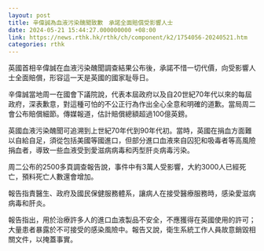 ```yaml
---
layout: post
title: 辛偉誠為血液污染醜聞致歉　承諾全面賠償受影響人士
date: 2024-05-21 15:44:27.000000000 +08:00
link: https://news.rthk.hk/rthk/ch/component/k2/1754056-20240521.htm
categories: rthk
---
```


英國首相辛偉誠在血液污染醜聞調查結果公布後，承諾不惜一切代價，向受影響人士全面賠償，形容這一天是英國的國家耻辱日。

辛偉誠當地周一在國會下議院說，代表本屆政府以及自20世紀70年代以來的每屆政府，深表歉意，對這種可怕的不公正行為作出全心全意和明確的道歉。當局周二會公布賠償細節。傳媒報道，估計賠償總額超過100億英鎊。

英國血液污染醜聞可追溯到上世紀70年代到90年代初。當時，英國在捐血方面難以自給自足，須從包括美國等國進口，但部分進口血液來自囚犯和吸毒者等高風險捐血者，導致一些血液受到愛滋病病毒和丙型肝炎病毒污染。

周二公布的2500多頁調查報告說，事件中有3萬人受影響，大約3000人已經死亡，預料死亡人數還會增加。

報告指責醫生、政府及國民保健服務體系，讓病人在接受醫療服務時，感染愛滋病病毒和肝炎。

報告指出，用於治療許多人的進口血液製品不安全，不應獲得在英國使用的許可；大量患者暴露於不可接受的感染風險中。報告又說，衛生系統工作人員故意銷毀相關文件，以掩蓋事實。
